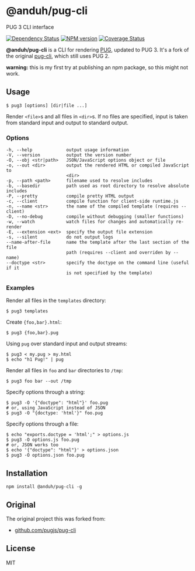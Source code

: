 # @anduh/pug-cli

PUG 3 CLI interface

[![Dependency Status](https://img.shields.io/david/anduh/pug-cli.svg)](https://david-dm.org/anduh/pug-cli)
[![NPM version](https://img.shields.io/npm/v/@anduh/pug-cli.svg)](https://www.npmjs.org/package/@anduh/pug-cli)
[![Coverage Status](https://img.shields.io/codecov/c/github/anduh/pug-cli.svg)](https://codecov.io/gh/anduh/pug-cli)

**@anduh/pug-cli** is a CLI for rendering [PUG](https://pugjs.org/), updated to PUG 3. It's a fork of the original [pug-cli](https://www.npmjs.com/package/pug-cli), which still uses PUG 2.

**warning:** this is my first try at publishing an npm package, so this might not work.

## Usage

```
$ pug3 [options] [dir|file ...]
```

Render `<file>`s and all files in `<dir>`s. If no files are specified,
input is taken from standard input and output to standard output.

### Options

```
-h, --help             output usage information
-V, --version          output the version number
-O, --obj <str|path>   JSON/JavaScript options object or file
-o, --out <dir>        output the rendered HTML or compiled JavaScript to
                       <dir>
-p, --path <path>      filename used to resolve includes
-b, --basedir          path used as root directory to resolve absolute includes
-P, --pretty           compile pretty HTML output
-c, --client           compile function for client-side runtime.js
-n, --name <str>       the name of the compiled template (requires --client)
-D, --no-debug         compile without debugging (smaller functions)
-w, --watch            watch files for changes and automatically re-render
-E, --extension <ext>  specify the output file extension
-s, --silent           do not output logs
--name-after-file      name the template after the last section of the file
                       path (requires --client and overriden by --name)
--doctype <str>        specify the doctype on the command line (useful if it
                       is not specified by the template)
```

### Examples

Render all files in the `templates` directory:

```
$ pug3 templates
```

Create `{foo,bar}.html`:

```
$ pug3 {foo,bar}.pug
```

Using `pug` over standard input and output streams:

```
$ pug3 < my.pug > my.html
$ echo "h1 Pug!" | pug
```

Render all files in `foo` and `bar` directories to `/tmp`:

```
$ pug3 foo bar --out /tmp
```

Specify options through a string:

```
$ pug3 -O '{"doctype": "html"}' foo.pug
# or, using JavaScript instead of JSON
$ pug3 -O "{doctype: 'html'}" foo.pug
```

Specify options through a file:

```
$ echo "exports.doctype = 'html';" > options.js
$ pug3 -O options.js foo.pug
# or, JSON works too
$ echo '{"doctype": "html"}' > options.json
$ pug3 -O options.json foo.pug
```

## Installation

    npm install @anduh/pug-cli -g

## Original 
The original project this was forked from:
* [github.com/pugjs/pug-cli](https://github.com/pugjs/pug-cli)

## License

MIT
